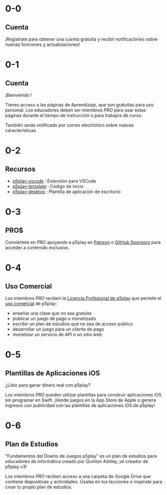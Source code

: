 # 0-0

## Cuenta

¡Regístrate para obtener una cuenta gratuita y recibir notificaciones sobre nuevas funciones y actualizaciones!

# 0-1

## Cuenta

¡Bienvenido <span id="username"></span>!

Tienes acceso a las páginas de Aprendizaje, que son gratuitas para uso personal. Los educadores deben ser miembros _PRO_ para usar estas páginas durante el tiempo de instrucción o para trabajos de curso.

También serás notificado por correo electrónico sobre nuevas características.

# 0-2

## Recursos

- [p5play-vscode](https://github.com/quinton-ashley/p5play-vscode) : Extensión para VSCode
- [p5play-template](https://github.com/quinton-ashley/p5play-template) : Código de inicio
- [p5play-desktop](https://github.com/quinton-ashley/p5play-desktop) : Plantilla de aplicación de escritorio

# 0-3

## PRO$

Conviértete en _PRO_ apoyando a p5play en [Patreon](https://www.patreon.com/p5play) o [GitHub Sponsors](https://github.com/sponsors/quinton-ashley) para acceder a contenido exclusivo.

# 0-4

## Uso Comercial

Los miembros _PRO_ reciben la [Licencia Profesional de p5play](https://github.com/quinton-ashley/p5play-web/blob/main/pro/LICENSE.md) que permite el [uso comercial](https://github.com/quinton-ashley/p5play-web/blob/main/LICENSING.md) de p5play:

- enseñar una clase que no sea gratuita
- publicar un juego de pago o monetizado
- escribir un plan de estudios que no sea de acceso público
- desarrollar un juego para un cliente de pago
- monetizar un servicio de API o un sitio web

# 0-5

## Plantillas de Aplicaciones iOS

¿Listo para ganar dinero real con p5play?

Los miembros _PRO_ pueden utilizar plantillas para construir aplicaciones iOS sin programar en Swift. ¡Vende juegos en la App Store de Apple o genera ingresos con publicidad con las plantillas de aplicaciones iOS de p5play!

# 0-6

## Plan de Estudios

"Fundamentos del Diseño de Juegos p5play" es un plan de estudios para educadores de informática creado por Quinton Ashley, ¡el creador de p5play v3!

Los miembros _PRO_ reciben acceso a una carpeta de Google Drive que contiene diapositivas y actividades. Úsalas en tus lecciones o inspírate para crear tu propio plan de estudios.
